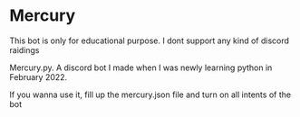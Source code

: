 # Mercury

This bot is only for educational purpose. I dont support any kind of discord raidings

Mercury.py. A discord bot I made when I was newly learning python in February 2022.

If you wanna use it, fill up the mercury.json file and turn on all intents of the bot
